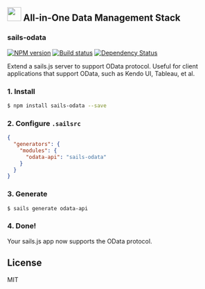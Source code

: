 ## <a href="http://www.cnectdata.com/"><img src="http://www.cnectdata.com/wp-content/uploads/2014/04/cnect-logo-200x57-20141118.png" height='32px' /></a> All-in-One Data Management Stack

### sails-odata
[![NPM version][npm-image]][npm-url]
[![Build status][ci-image]][ci-url]
[![Dependency Status][daviddm-image]][daviddm-url]

Extend a sails.js server to support OData protocol. Useful for client
applications that support OData, such as Kendo UI, Tableau, et al.

### 1. Install
```sh
$ npm install sails-odata --save
```

### 2. Configure `.sailsrc`

```json
{
  "generators": {
    "modules": {
      "odata-api": "sails-odata"
    }
  }
}
```

### 3. Generate

```sh
$ sails generate odata-api
```

### 4. Done!
Your sails.js app now supports the OData protocol.

## License
MIT

[npm-image]: https://img.shields.io/npm/v/sails-odata.svg?style=flat-square
[npm-url]: https://npmjs.org/package/sails-odata
[sails-logo]: http://cdn.tjw.io/images/sails-logo.png
[sails-url]: https://sailsjs.org
[ci-image]: https://img.shields.io/travis/cnect/sails-odata.svg?style=flat-square
[ci-url]: https://travis-ci.org/cnect/sails-odata
[daviddm-image]: http://img.shields.io/david/cnect/sails-odata.svg?style=flat-square
[daviddm-url]: https://david-dm.org/cnect/sails-odata

